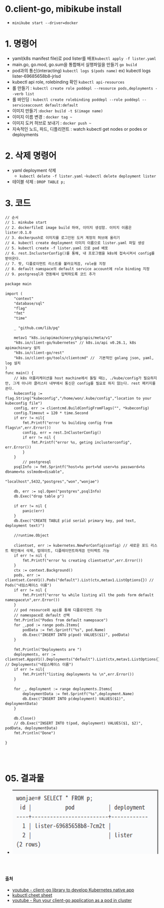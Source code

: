 # 0.client-go, mibikube install
- `minikube start --driver=docker`

# 1. 명령어
- yaml(k8s manifest file)로 pod lister를 배포`kubectl apply -f lister.yaml`
- main.go, go.mod, go.sum을 통합해서 실행파일을 만들기 `go build`
- pod과의 통신(interacting) `kubectl logs $(pods name)` ex) kubectl logs lister-69685658b8-jrlsd
- kubectl api role, rolebinding 확인 `kubectl api-resources`
- 롤 만들기 : `kubectl create role poddepl --resource pods,deployments --verb list`
- 롤 바인딩 : `kubectl create rolebinding poddepl --role poddepl --serviceaccount default:default`
- 이미지 만들기 :`docker build -t $(image name)`
- 이미지 이름 변경 : `docker tag ~`
- 이미지 도커 허브로 보내기 : `docker push ~ `
- 지속적인 노드, 파드, 디플리먼트  : watch kubectl get nodes or podes or deployments

# 2. 삭제 명령어
- yaml deployment 삭제
	- `kubectl delete -f lister.yaml`
	-`kubectl delete deployment lister`
- 테이블 삭제 : `DROP TABLE p;`

# 3. 코드

```golang
// 순서
// 1. minkube start
// 2. dockerfile로 image build 하여, 이미지 생성함. 이미지 이름은 lister:0.1.0
// 3. dockerpush로 이미지를 로그인된 도커 계정의 허브에 올리기
// 4. kubectl create deployment 이미지 이름으로 lister.yaml 파일 생성
// 5. kubectl create -f lister.yaml 으로 pod 배포
// 6. rest.InclusterConfig()를 통해, 내 프로그램을 k8s에 접속시켜서 config를 받아온다.
// 7. 팟, 디플로이먼트 리스트를 불러오게끔, role을 지정
// 8. default namspace의 default service account에 role binding 지정
// 9. postgresql과 연동해서 입력하도록 코드 추가

package main

import (
	"context"
	"database/sql"
	"flag"
	"fmt"
	"time"

	_ "github.com/lib/pq"

	metav1 "k8s.io/apimachinery/pkg/apis/meta/v1"
	"k8s.io/client-go/kubernetes" // k8s.io/api v0.26.1, k8s apimachinary 설치
	"k8s.io/client-go/rest"
	"k8s.io/client-go/tools/clientcmd" //  기본적인 golang json, yaml, log 설치
)
func main() {
	// k8s 어플리케이션을 host machine에서 돌릴 때는, ./kube/config가 필요하지만, 그게 아니라 클러스터 내부에서 통신은 config를 필요로 하지 않는다. rest 패키지를 쓴다. 
	kubeconfig := flag.String("kubeconfig","/home/won/.kube/config","location to your kubeconfig file")
	config, err := clientcmd.BuildConfigFromFlags("", *kubeconfig)
	config.Timeout = 120 * time.Second
 	if err != nil{
		fmt.Printf("error %s building config from flags\n",err.Error())
		config, err = rest.InClusterConfig()
		if err != nil {
			fmt.Printf("error %s, geting inclusterconfig", err.Error())
		}
	}
		// postgresql
	psqlInfo := fmt.Sprintf("host=%s port=%d user=%s password=%s dbname=%s sslmode=disable",
							"localhost",5432,"postgres","won","wonjae")
				
	db, err := sql.Open("postgres",psqlInfo)
	db.Exec("drop table p")

	if err != nil {
		panic(err)
	}
	db.Exec("CREATE TABLE p(id serial primary key, pod text, deployment text)")

	//runtime.Object

	clientset, err := kubernetes.NewForConfig(config) // 새로운 포드 리스트 확인해서 삭제, 업데이트, 디플레이먼트하게끔 인터렉트 가능
	if err != nil {
		fmt.Printf("error %s creating clientset\n",err.Error())
	}
	ctx := context.Background()
	pods, err := clientset.CoreV1().Pods("default").List(ctx,metav1.ListOptions{}) // Pods("네임스페이스 이름")
	if err != nil {
		fmt.Printf("error %s while listing all the pods form default namespace\n",err.Error())
	}
	// pod resource와 api를 통해 디플로이먼트 가능
	// namespace로 default 선택 
	fmt.Println("Podes from default namepsace")
	for _,pod := range pods.Items{
		podData := fmt.Sprintf("%s", pod.Name)
		db.Exec("INSERT INTO p(pod) VALUES($1)", podData)
	}

	fmt.Println("Deployments are ")
	deployments, err := clientset.AppsV1().Deployments("default").List(ctx,metav1.ListOptions{}) // Deployments("네임스페이스 이름")
	if err != nil{
		fmt.Printf("listing deployments %s \n",err.Error())
	}
	
	for _, deployment := range deployments.Items{
		deploymentData := fmt.Sprintf("%s",deployment.Name)
		db.Exec("INSERT INTO p(deployment) VALUES($1)", deploymentData)
	}

	db.Close()
	// db.Exec("INSERT INTO t(pod, deployment) VALUES($1, $2)", podData, deploymentData)
	fmt.Println("Done")

}
```
<br/><br/>

# 05. 결과물
- <img src = "https://github.com/wonjae124/Devops/blob/main/image/%EC%8A%A4%ED%81%AC%EB%A6%B0%EC%83%B7%202023-03-11%2017-54-52.png">
<br/><br/>


#### 출처
- [youtube - client-go library to develop Kubernetes native app](https://youtu.be/vlw1NYySbmQ)
- [kubuctl cheet sheet](https://kubernetes.io/docs/reference/kubectl/cheatsheet/)
- [youtube - Run your client-go application as a pod in cluster](https://youtu.be/NeV-jR_LssA)
  <br><br><br>
